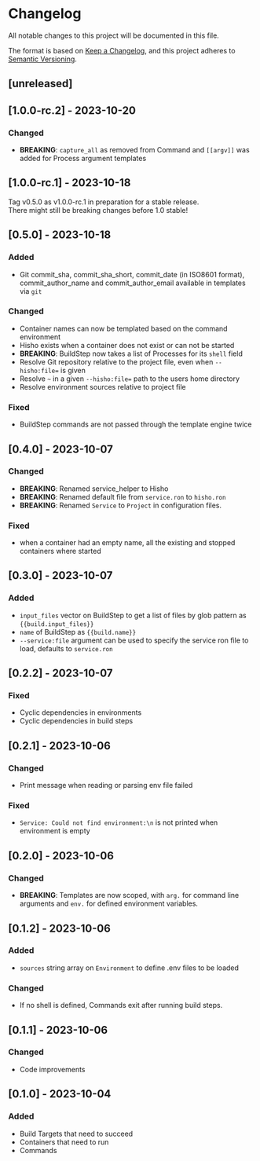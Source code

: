 # Changelog

All notable changes to this project will be documented in this file.

The format is based on [Keep a Changelog](https://keepachangelog.com/en/1.0.0/),
and this project adheres to [Semantic Versioning](https://semver.org/spec/v2.0.0.html).

## [unreleased]

<!--
### Added
### Changed
### Deprecated
### Removed
### Fixed
### Security
-->

## [1.0.0-rc.2] - 2023-10-20

### Changed
* **BREAKING**: `capture_all` as removed from Command and `[[argv]]` was added for Process argument templates

## [1.0.0-rc.1] - 2023-10-18

Tag v0.5.0 as v1.0.0-rc.1 in preparation for a stable release.  
There might still be breaking changes before 1.0 stable!

## [0.5.0] - 2023-10-18

### Added
* Git commit_sha, commit_sha_short, commit_date (in ISO8601 format), commit_author_name and commit_author_email available in templates via `git`

### Changed
* Container names can now be templated based on the command environment
* Hisho exists when a container does not exist or can not be started
* **BREAKING**: BuildStep now takes a list of Processes for its `shell` field
* Resolve Git repository relative to the project file, even when `--hisho:file=` is given
* Resolve `~` in a given `--hisho:file=` path to the users home directory
* Resolve environment sources relative to project file

### Fixed
* BuildStep commands are not passed through the template engine twice

## [0.4.0] - 2023-10-07

### Changed
* **BREAKING**: Renamed service_helper to Hisho
* **BREAKING**: Renamed default file from `service.ron` to `hisho.ron`
* **BREAKING**: Renamed `Service` to `Project` in configuration files.

### Fixed
* when a container had an empty name, all the existing and stopped containers where started


## [0.3.0] - 2023-10-07

### Added
* `input_files` vector on BuildStep to get a list of files by glob pattern as `{{build.input_files}}`
* `name` of BuildStep as `{{build.name}}`
* `--service:file` argument can be used to specify the service ron file to load, defaults to `service.ron`


## [0.2.2] - 2023-10-07

### Fixed
- Cyclic dependencies in environments
- Cyclic dependencies in build steps

## [0.2.1] - 2023-10-06

### Changed
- Print message when reading or parsing env file failed

### Fixed
- `Service: Could not find environment:\n` is not printed when environment is empty

## [0.2.0] - 2023-10-06

### Changed
* **BREAKING**: Templates are now scoped, with `arg.` for command line arguments and `env.` for defined environment variables.

## [0.1.2] - 2023-10-06

### Added
* `sources` string array on `Environment` to define .env files to be loaded

### Changed
* If no shell is defined, Commands exit after running build steps.

## [0.1.1] - 2023-10-06

### Changed
- Code improvements

## [0.1.0] - 2023-10-04

### Added
- Build Targets that need to succeed
- Containers that need to run
- Commands

